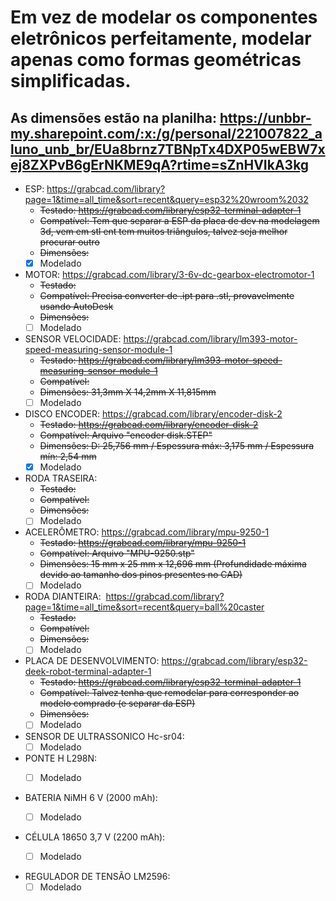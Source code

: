 
# Em vez de modelar os componentes eletrônicos perfeitamente, modelar apenas como formas geométricas simplificadas.
## As dimensões estão na planilha: https://unbbr-my.sharepoint.com/:x:/g/personal/221007822_aluno_unb_br/EUa8brnz7TBNpTx4DXP05wEBW7xej8ZXPvB6gErNKME9qA?rtime=sZnHVIkA3kg



- ESP:
https://grabcad.com/library?page=1&time=all_time&sort=recent&query=esp32%20wroom%2032
  - <s> Testado: https://grabcad.com/library/esp32-terminal-adapter-1
  - Compatível: Tem que separar a ESP da placa de dev na modelagem 3d, vem em stl ent tem muitos triângulos, talvez seja melhor procurar outro
  - Dimensões: </s>
  - [x] Modelado
  
- MOTOR:
https://grabcad.com/library/3-6v-dc-gearbox-electromotor-1
  - <s> Testado:
  - Compatível: Precisa converter de .ipt para .stl, provavelmente usando AutoDesk
  - Dimensões: </s>
  - [ ] Modelado

- SENSOR VELOCIDADE: 
https://grabcad.com/library/lm393-motor-speed-measuring-sensor-module-1
  - <s> Testado: https://grabcad.com/library/lm393-motor-speed-measuring-sensor-module-1
  - Compatível:
  - Dimensões: 31,3mm X 14,2mm X 11,815mm </s>
  - [ ] Modelado

- DISCO ENCODER: 
https://grabcad.com/library/encoder-disk-2
  - <s> Testado: https://grabcad.com/library/encoder-disk-2 
  - Compatível: Arquivo "encoder disk.STEP"
  - Dimensões: D: 25,756 mm / Espessura máx: 3,175 mm / Espessura mín: 2,54 mm </s>
  - [x] Modelado

- RODA TRASEIRA:
  - <s> Testado:
  - Compatível:
  - Dimensões: </s>
  - [ ] Modelado

- ACELERÔMETRO: 
https://grabcad.com/library/mpu-9250-1
  - <s> Testado: https://grabcad.com/library/mpu-9250-1
  - Compatível: Arquivo "MPU-9250.stp"
  - Dimensões: 15 mm x 25 mm x 12,696 mm (Profundidade máxima devido ao tamanho dos pinos presentes no CAD) </s>
  - [ ] Modelado
    
- RODA DIANTEIRA: 
https://grabcad.com/library?page=1&time=all_time&sort=recent&query=ball%20caster
  - <s> Testado:
  - Compatível:
  - Dimensões: </s>
  - [ ] Modelado
    
- PLACA DE DESENVOLVIMENTO:
https://grabcad.com/library/esp32-deek-robot-terminal-adapter-1
  - <s> Testado: https://grabcad.com/library/esp32-terminal-adapter-1
  - Compatível: Talvez tenha que remodelar para corresponder ao modelo comprado (e separar da ESP)
  - Dimensões: </s>
  - [ ] Modelado
    
- SENSOR DE ULTRASSONICO Hc-sr04:
  - [ ] Modelado

- PONTE H L298N:
  - [ ] Modelado


- BATERIA NiMH 6 V (2000 mAh):
  - [ ] Modelado


- CÉLULA 18650 3,7 V (2200 mAh):
  - [ ] Modelado

    
- REGULADOR DE TENSÃO LM2596:
  - [ ] Modelado

